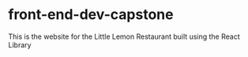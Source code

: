 # front-end-dev-capstone
This is the website for the Little Lemon Restaurant built using the React Library
